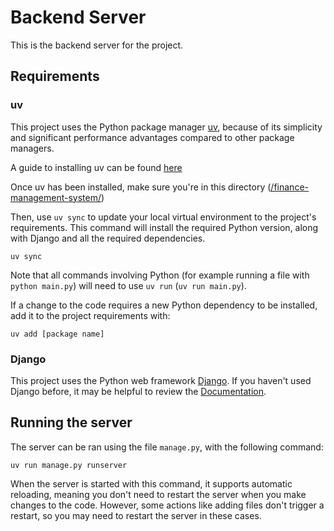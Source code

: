 # Backend Server

This is the backend server for the project. 

## Requirements
### uv

This project uses the Python package manager [uv](https://github.com/astral-sh/uv), 
because of its simplicity and significant performance advantages compared to other package managers.

A guide to installing uv can be found [here](https://github.com/astral-sh/uv)

Once uv has been installed, make sure you're in this directory ([/finance-management-system/](/finance-management-system))

Then, use `uv sync` to update your local virtual environment to the project's requirements. This command will install the required Python version, along with Django and all the required dependencies.
```
uv sync
```
Note that all commands involving Python (for example running a file with `python main.py`) will need to use `uv run` (`uv run main.py`).

If a change to the code requires a new Python dependency to be installed, add it to the project requirements with:
```
uv add [package name]
```

### Django

This project uses the Python web framework [Django](https://www.djangoproject.com/). If you haven't used Django before, it may be helpful to review the [Documentation](https://docs.djangoproject.com/).

## Running the server

The server can be ran using the file `manage.py`, with the following command:
```
uv run manage.py runserver
```
When the server is started with this command, it supports automatic reloading, meaning you don't need to restart the server when you make changes to the code. However, some actions like adding files don't trigger a restart, so you may need to restart the server in these cases.